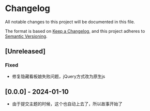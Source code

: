 # Changelog

All notable changes to this project will be documented in this file.

The format is based on [Keep a Changelog](https://keepachangelog.com/en/1.0.0/),
and this project adheres to [Semantic Versioning](https://semver.org/spec/v2.0.0.html).

## [Unreleased]

### Fixed

- 修复隐藏看板娘失败问题，jQuery方式改为原生js

## [0.0.0] - 2024-01-10

- 由于提交主题的时候，这个也自动上去了，所以故事开始了